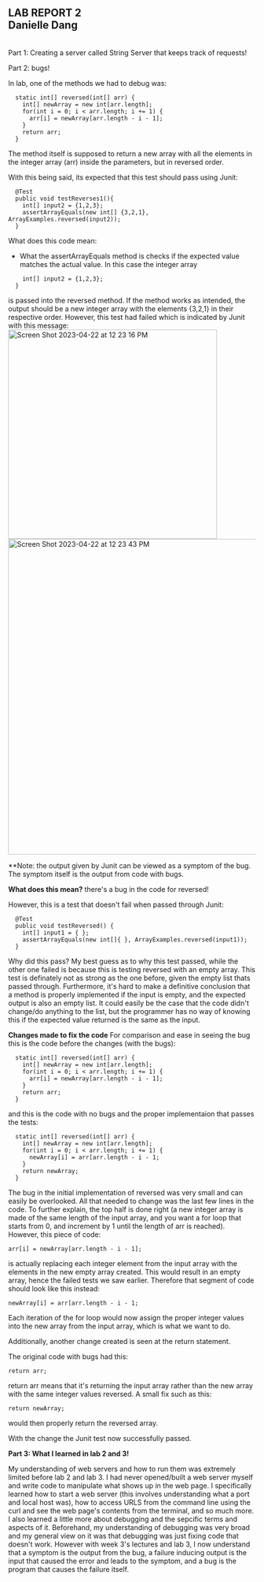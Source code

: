 ## LAB REPORT 2 <br> Danielle Dang 
<br>
Part 1: Creating a server called String Server that keeps track of requests! 


Part 2: bugs! 

In lab, one of the methods we had to debug was:
```
  static int[] reversed(int[] arr) {
    int[] newArray = new int[arr.length];
    for(int i = 0; i < arr.length; i += 1) {
      arr[i] = newArray[arr.length - i - 1];
    }
    return arr;
  }
```
The method itself is supposed to return a new array with all the elements in the integer array (arr) inside the parameters, but in reversed order. 

With this being said, its expected that this test should pass using Junit: 
```
  @Test
  public void testReverses1(){
    int[] input2 = {1,2,3};
    assertArrayEquals(new int[] {3,2,1}, ArrayExamples.reversed(input2));
  }
 ```
 What does this code mean: 
 * What the assertArrayEquals method is checks if the expected value matches the actual value. In this case the integer array 
```
    int[] input2 = {1,2,3};
  }
```
is passed into the reversed method. If the method works as intended, the output should be a new integer array with the elements {3,2,1} in their respective order. However, this test had failed which is indicated by Junit with this message:
<img width="425" alt="Screen Shot 2023-04-22 at 12 23 16 PM" src="https://user-images.githubusercontent.com/130107069/233802789-97da4872-f88b-45f8-aa67-3b1552ee38b7.png">
<img width="641" alt="Screen Shot 2023-04-22 at 12 23 43 PM" src="https://user-images.githubusercontent.com/130107069/233802803-cf8790f5-7206-4991-bfc2-2c6f59fad904.png">

**Note: the output given by Junit can be viewed as a symptom of the bug. The symptom itself is the output from code with bugs. 

**What does this mean?** there's a bug in the code for reversed!

However, this is a test that doesn't fail when passed through Junit:
```
  @Test
  public void testReversed() {
    int[] input1 = { };
    assertArrayEquals(new int[]{ }, ArrayExamples.reversed(input1));
  }
```
Why did this pass? My best guess as to why this test passed, while the other one failed is because this is testing reversed with an empty array. This test is definately not as strong as the one before, given the empty list thats passed through. Furthermore, it's hard to make a definitive conclusion that a method is properly implemented if the input is empty, and the expected output is also an empty list. It could easily be the case that the code didn't change/do anything to the list, but the programmer has no way of knowing this if the expected value returned is the same as the input. 

**Changes made to fix the code**
For comparison and ease in seeing the bug this is the code before the changes (with the bugs):
```
  static int[] reversed(int[] arr) {
    int[] newArray = new int[arr.length];
    for(int i = 0; i < arr.length; i += 1) {
      arr[i] = newArray[arr.length - i - 1];
    }
    return arr;
  }
```
and this is the code with no bugs and the proper implementaion that passes the tests: 
```
  static int[] reversed(int[] arr) {
    int[] newArray = new int[arr.length];
    for(int i = 0; i < arr.length; i += 1) {
      newArray[i] = arr[arr.length - i - 1;
    }
    return newArray;
  }
```
The bug in the initial implementation of reversed was very small and can easily be overlooked. All that needed to change was the last few lines in the code. To further explain, the top half is done right (a new integer array is made of the same length of the input array, and you want a for loop that starts from 0, and increment by 1 until the length of arr is reached). However, this piece of code: 
```
arr[i] = newArray[arr.length - i - 1];
```
is actually replacing each integer element from the input array with the elements in the new empty array created. This would result in an empty array, hence the failed tests we saw earlier. Therefore that segment of code should look like this instead: 
```
newArray[i] = arr[arr.length - i - 1;
```
Each iteration of the for loop would now assign the proper integer values into the new array from the input array, which is what we want to do. 

Additionally, another change created is seen at the return statement. 

The original code with bugs had this: 
```
return arr;
```
return arr means that it's returning the input array rather than the new array with the same integer values reversed. A small fix such as this: 
```
return newArray;
```
would then properly return the reversed array. 

With the change the Junit test now successfully passed. 

**Part 3: What I learned in lab 2 and 3!**

My understanding of web servers and how to run them was extremely limited before lab 2 and lab 3. I had never opened/built a web server myself and write code to manipulate what shows up in the web page. I specifically learned how to start a web server (this involves understanding what a port and local host was), how to access URLS from the command line using the curl and see the web page's contents from the terminal, and so much more. I also learned a little more about debugging and the sepcific terms and aspects of it. Beforehand, my understanding of debugging was very broad and my general view on it was that debugging was just fixing code that doesn't work. However with week 3's lectures and lab 3, I now understand that a symptom is the output from the bug, a failure inducing output is the input that caused the error and leads to the symptom, and a bug is the program that causes the failure itself. 
